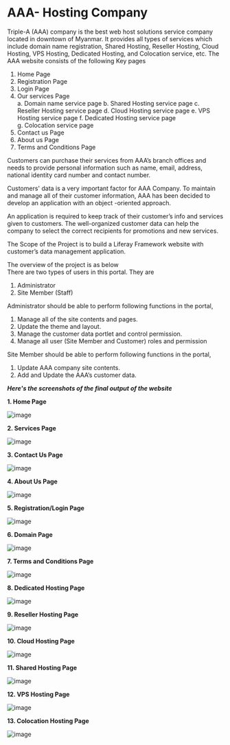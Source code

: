 # **AAA- Hosting Company**
Triple-A (AAA) company is the best web host solutions service company located in downtown of 
Myanmar. It provides all types of services which include domain name registration, Shared Hosting, 
Reseller Hosting, Cloud Hosting, VPS Hosting, Dedicated Hosting, and Colocation service, etc. 
The AAA website consists of the following Key pages  
1. Home Page 
2. Registration Page 
3. Login Page 
4. Our services Page  
a. Domain name service page 
b. Shared Hosting service page 
c. Reseller Hosting service page 
d. Cloud Hosting service page 
e. VPS Hosting service page 
f. Dedicated Hosting service page  
g. Colocation service page 
5. Contact us Page 
6. About us Page 
7. Terms and Conditions Page 
 
Customers can purchase their services from AAA’s branch offices and needs to provide personal 
information such as name, email, address, national identity card number and contact number.  
 
Customers' data is a very important factor for AAA Company. To maintain and manage all of their 
customer information, AAA has been decided to develop an application with an object -oriented 
approach. 
 
An application is required to keep track of their customer’s info and services given to customers. The 
well-organized customer data can help the company to select the correct recipients for promotions 
and new services. 
 
The Scope of the Project is to build a Liferay Framework website with customer’s data management 
application.  

The overview of the project is as below  
There are two types of users in this portal. They are 
1.   Administrator 
2.   Site Member (Staff) 
 
Administrator should be able to perform following functions in the portal, 
1. Manage all of the site contents and pages. 
2. Update the theme and layout. 
3. Manage the customer data portlet and control permission.  
4. Manage all user (Site Member and Customer) roles and permission 

Site Member should be able to perform following functions in the portal, 
1.   Update AAA company site contents. 
2.   Add and Update the AAA’s customer data. 

***Here's the screenshots of the final output of the website***

**1. Home Page**

![image](https://user-images.githubusercontent.com/55852035/134132471-5f25412a-40af-4eb0-bdef-a5764c6b706a.png)

**2. Services Page**

![image](https://user-images.githubusercontent.com/55852035/134132513-0d0148e1-554e-4555-9272-d1d7be391763.png)

**3. Contact Us Page**

![image](https://user-images.githubusercontent.com/55852035/134133016-36ec8bcd-9aea-468f-8203-9f3df9dc3387.png)

**4. About Us Page**

![image](https://user-images.githubusercontent.com/55852035/134133058-3ceeaae7-b291-4330-81cf-5337bd73a60e.png)

**5. Registration/Login Page**

![image](https://user-images.githubusercontent.com/55852035/134132603-5ec83526-26f6-41f6-8342-21bbe3af0a5b.png)

**6. Domain Page**

![image](https://user-images.githubusercontent.com/55852035/134132621-a35d43d9-b309-4054-99f3-35cde94bb03d.png)

**7. Terms and Conditions Page**

![image](https://user-images.githubusercontent.com/55852035/134132628-6b7e5f9d-4a06-4282-9752-d8682c489ab4.png)

**8. Dedicated Hosting Page**

![image](https://user-images.githubusercontent.com/55852035/134132702-016f8c38-ffdf-4f41-bb12-1b684d18da45.png)

**9. Reseller Hosting Page**

![image](https://user-images.githubusercontent.com/55852035/134132745-a3c9c522-a542-416c-9b07-0e2d39347fcd.png)

**10. Cloud Hosting Page**

![image](https://user-images.githubusercontent.com/55852035/134132771-32fe21d0-cc3e-402c-945b-299022946c33.png)

**11. Shared Hosting Page**

![image](https://user-images.githubusercontent.com/55852035/134132799-bddff2e5-3718-488a-8268-c819be90d7a0.png)

**12. VPS Hosting Page**

![image](https://user-images.githubusercontent.com/55852035/134132811-18801331-1509-482c-8740-1ad27f77e01a.png)

**13. Colocation Hosting Page**

![image](https://user-images.githubusercontent.com/55852035/134132816-99715c66-dfd2-44ab-bb54-d405900d0fa8.png)
